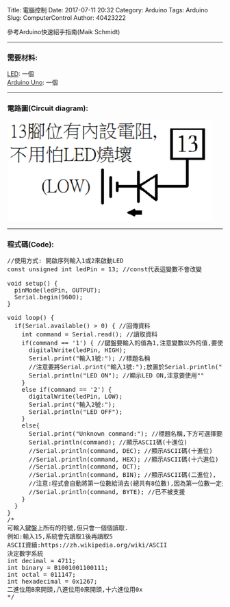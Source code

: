 Title: 電腦控制
Date: 2017-07-11 20:32
Category: Arduino
Tags: Arduino
Slug: ComputerControl
Author: 40423222

參考Arduino快速紹手指南(Maik Schmidt)

<!-- PELICAN_END_SUMMARY -->
<hr>

### 需要材料:
<a href="https://40423222.github.io/2017springcd_hw/blog/Arduino-LED.html">LED</a>: 一個
<br> 
<a href="http://coopermaa2nd.blogspot.tw/2011/05/arduino.html">Arduino Uno</a>: 一個

<hr>

### 電路圖(Circuit diagram):
<img src="./../data/computer control/Circuit diagram.png" width="480">

<hr>

### 程式碼(Code):
<pre class="brush: python">
//使用方式: 開啟序列輸入1或2來啟動LED
const unsigned int ledPin = 13; //const代表這變數不會改變

void setup() {
  pinMode(ledPin, OUTPUT);
  Serial.begin(9600);
}

void loop() {
  if(Serial.available() > 0) { //回傳資料
    int command = Serial.read(); //讀取資料
    if(command == '1') { //鍵盤要輸入的值為1,注意變數以外的值,要使用''包住
      digitalWrite(ledPin, HIGH);
      Serial.print("輸入1號:"); //標題名稱
      //注意要將Serial.print("輸入1號:");放置於Serial.println("LED ON");上一行,避免出錯
      Serial.println("LED ON"); //顯示LED ON,注意要使用""
    }
    else if(command == '2') {
      digitalWrite(ledPin, LOW);
      Serial.print("輸入2號:");
      Serial.println("LED OFF");
    }
    else{
      Serial.print("Unknown command:"); //標題名稱,下方可選擇要顯示的值
      Serial.println(command); //顯示ASCII碼(十進位)
      //Serial.println(command, DEC); //顯示ASCII碼(十進位)
      //Serial.println(command, HEX); //顯示ASCII碼(十六進位)
      //Serial.println(command, OCT);
      //Serial.println(command, BIN); //顯示ASCII碼(二進位),
      //注意:程式會自動將第一位數給消去(總共有8位數),因為第一位數一定是零
      //Serial.println(command, BYTE); //已不被支援
    }
  }
}
/*
可輸入鍵盤上所有的符號,但只會一個個讀取.
例如:輸入15,系統會先讀取1後再讀取5
ASCII資續:https://zh.wikipedia.org/wiki/ASCII
決定數字系統
int decimal = 4711;
int binary = B1001001100111;
int octal = 011147;
int hexadecimal = 0x1267;
二進位用B來開頭,八進位用0來開頭,十六進位用0x
*/
</pre>